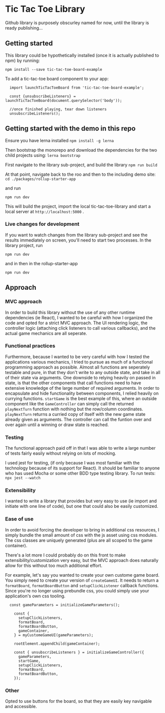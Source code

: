 # Tic Tac Toe Library

Github library is purposely obscurley named for now, until the library is ready publishing...

## Getting started

This library could be hypothetically installed (once it is actually published to npm) by running:

`npm install --save tic-tac-toe-board-example`

To add a tic-tac-toe board component to your app:

```
  import launchTicTacToeBoard from 'tic-tac-toe-board-example';

  const {unsubscribeListeners} = launchTicTacToeBoard(document.querySelector('body'));

  //once finished playing, tear down listeners
  unsubscribeListeners();
```


## Getting started with the demo in this repo

Ensure you have lerna installed
`npm install -g lerna`

Then bootstrap the monorepo and download the dependencies for the two child projects using:
`lerna bootstrap`

First navigate to the library sub-project, and build the library
`npm run build`

At that point, navigate back to the roo and then to the including demo site:
`cd ./packages/rollup-starter-app`

and run

`npm run dev`

This will build the project, import the local tic-tac-toe-library and start a local server at `http://localhost:5000` . 

### Live changes for development

If you want to watch changes from the library sub-project and see the results immediately on screen, you'll need to start two processes. In the library project, run 

`npm run dev`

and in then in the rollup-starter-app

`npm run dev`

## Approach
### MVC approach
In order to build this library without the use of any other runtime dependencies (ie React), I wanted to be careful with how I organized the code and opted for a strict MVC approach. The UI rendering logic, the controller logic (attaching click listeners to call various callbacks), and the actual game mechanics are all seperate. 

### Functional practices

Furthermore, because I wanted to be very careful with how I tested the applications various mechanics, I tried to pursue as much of a functional programming approach as possible. Almost all functions are seperately testable and pure, in that they don't write to any outside state, and take in all of their state via arguments. One downside to relying heavily on passed in state, is that the other components that call functions need to have extensive knowledge of the large number of required arguments. In order to encapsulate and hide functionality between components, I relied heavily on currying functions. `startGame` is the best example of this, where an outside component like the `GameController` can simply call the returned `playNextTurn` function with nothing but the row/column coordinates. `playNextTurn` returns a curried copy of itself with the new game state already given as arguments. The controller can call the funtion over and over again until a winning or draw state is reached.

### Testing
The functional approach paid off in that I was able to write a large number of tests fairly easily without relying on lots of mocking.

I used jest for testing, (if only because I was most familiar with the technology because of its support for React). It should be familiar to anyone who has used Mocha or some other BDD type testing library. To run tests: `npx jest --watch`

### Extensibility

I wanted to write a library that provides but very easy to use (ie import and initiate with one line of code), but one that could also be easily customized. 

### Ease of use
In order to avoid forcing the developer to bring in additional css resources, I simply bundle the small amount of css with the js asset using css modules. The css classes are uniquely generated (plus are all scoped to the game container). 

There's a lot more I could probably do on this front to make extensibility/customization very easy, but the MVC approach does naturally allow for this without too much additional effort.

For example, let's say you wanted to create your own custome game board. You simply need to create your version of `createGameUI`. It needs to return a `formatBoard`, `formatBoardButton` and `setupClickListener` callback functions. Since you're no longer using prebundle css, you could simply use your application's own css tooling.

```
  const gameParameters = initializeGameParameters();

    const {
      setupClickListeners,
      formatBoard,
      formatBoardButton,
      gameContainer,
    } = myCustomeGameUI(gameParameters);

    rootElement.appendChild(gameContainer);

    const { unsubscribeListeners } = initializeGameController({
      gameParameters,
      startGame,
      setupClickListeners,
      formatBoard,
      formatBoardButton,
    });
  ```

  ### Other

  Opted to use buttons for the board, so that they are easily key navigable and accessible.


